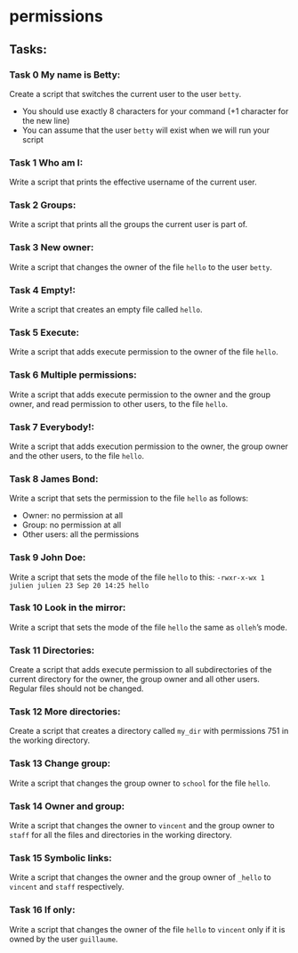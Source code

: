 # permissions

## Tasks:

### Task 0 My name is Betty:
Create a script that switches the current user to the user `betty`.
* You should use exactly 8 characters for your command (+1 character for the new line)
* You can assume that the user `betty` will exist when we will run your script

### Task 1 Who am I:
Write a script that prints the effective username of the current user.

### Task 2 Groups:
Write a script that prints all the groups the current user is part of.

### Task 3 New owner:
Write a script that changes the owner of the file `hello` to the user `betty`.

### Task 4 Empty!:
Write a script that creates an empty file called `hello`.

### Task 5 Execute:
Write a script that adds execute permission to the owner of the file `hello`.

### Task 6 Multiple permissions:
Write a script that adds execute permission to the owner and the group owner, and read permission to other users, to the file `hello`.

### Task 7 Everybody!:
Write a script that adds execution permission to the owner, the group owner and the other users, to the file `hello`.

### Task 8 James Bond:
Write a script that sets the permission to the file `hello` as follows:
* Owner: no permission at all
* Group: no permission at all
* Other users: all the permissions

### Task 9 John Doe:
Write a script that sets the mode of the file `hello` to this:
`-rwxr-x-wx 1 julien julien 23 Sep 20 14:25 hello`

### Task 10 Look in the mirror:
Write a script that sets the mode of the file `hello` the same as `olleh`’s mode.

### Task 11 Directories:
Create a script that adds execute permission to all subdirectories of the current directory for the owner, the group owner and all other users. Regular files should not be changed.

### Task 12 More directories:
Create a script that creates a directory called `my_dir` with permissions 751 in the working directory.

### Task 13 Change group:
Write a script that changes the group owner to `school` for the file `hello`.

### Task 14 Owner and group:
Write a script that changes the owner to `vincent` and the group owner to `staff` for all the files and directories in the working directory.

### Task 15 Symbolic links:
Write a script that changes the owner and the group owner of `_hello` to `vincent` and `staff` respectively.

### Task 16 If only:
Write a script that changes the owner of the file `hello` to `vincent` only if it is owned by the user `guillaume`.
